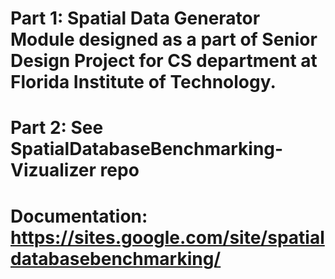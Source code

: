 # Part 1: Spatial Data Generator Module designed as a part of Senior Design Project for CS department at Florida Institute of Technology.
# Part 2: See SpatialDatabaseBenchmarking-Vizualizer repo
# Documentation: https://sites.google.com/site/spatialdatabasebenchmarking/
